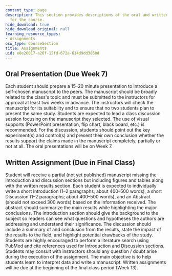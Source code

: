 ```yaml
---
content_type: page
description: This section provides descriptions of the oral and written assignments
  for the course.
hide_download: true
hide_download_original: null
learning_resource_types:
- Assignments
ocw_type: CourseSection
title: Assignments
uid: e0e26017-a26f-12fd-672a-614d9dd3860d
---
```


Oral Presentation (Due Week 7)
------------------------------

Each student should prepare a 15–20 minute presentation to introduce a self-chosen manuscript to the peers. The manuscript should be broadly related to the class's topic and must be submitted to the instructors for approval at least two weeks in advance. The instructors will check the manuscript for its suitability and to ensure that no two students plan to present the same study. Students are expected to lead a class discussion session focusing on the manuscript they selected. The use of visual supports (PowerPoint presentation, flip chart, black board, etc.) is recommended. For the discussion, students should point out the key experiment(s) and control(s) and present their own conclusion whether the results support the claims made in the manuscript completely, partially or not at all. The oral presentations will be on Week 7.

Written Assignment (Due in Final Class)
---------------------------------------

Student will receive a partial (not yet published) manuscript missing the introduction and discussion sections but including figures and tables along with the written results section. Each student is expected to individually write a short Introduction (1–2 paragraphs; about 400–500 words), a short Discussion (1–2 paragraphs; about 400–500 words), and an Abstract (should not exceed 300 words) based on the information received. The abstract should summarize the main results while highlighting the major conclusions. The introduction section should give the background to the subject so readers can see what questions and hypotheses the authors are addressing and understand their significance. The discussion should include a summary of and conclusion from the results, state the impact of the results to the field, and highlight potential drawbacks of the study. Students are highly encouraged to perform a literature search using PubMed and cite references used for Introduction and Discussion sections. Students may consult with instructors should any question / doubt arise during the execution of the assignment. The main objective is to help students learn to interpret data and write a manuscript. Written assignments will be due at the beginning of the final class period (Week 13).